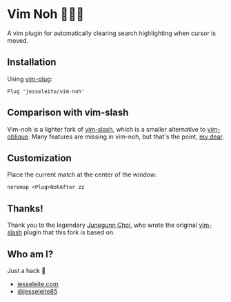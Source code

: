 # Vim Noh 🕵🏻‍♂️

A vim plugin for automatically clearing search highlighting when cursor is moved.

## Installation

Using [vim-plug](https://github.com/junegunn/vim-plug):

```vim
Plug 'jesseleite/vim-noh'
```

## Comparison with vim-slash

Vim-noh is a lighter fork of [vim-slash](https://github.com/junegunn/vim-slash), which is a smaller alternative to [vim-oblique](https://github.com/junegunn/vim-oblique).  Many features are missing in vim-noh, but that's the point, [my dear](https://www.youtube.com/watch?v=GQ5ICXMC4xY).

## Customization

Place the current match at the center of the window:

```vim
noremap <Plug>NohAfter zz
```

## Thanks!

Thank you to the legendary [Junegunn Choi](https://github.com/junegunn), who wrote the original [vim-slash](https://github.com/junegunn/vim-slash) plugin that this fork is based on.

## Who am I?

Just a hack 🔨

- [jesseleite.com](https://jesseleite.com)
- [@jesseleite85](https://twitter.com/jesseleite85)

